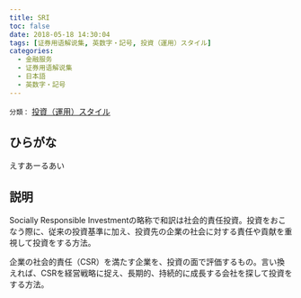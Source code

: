```yaml
---
title: SRI
toc: false
date: 2018-05-18 14:30:04
tags: [证券用语解说集, 英数字・記号, 投資（運用）スタイル]
categories:
  - 金融服务
  - 证券用语解说集
  - 日本語
  - 英数字・記号
---
```


`分類：` [投資（運用）スタイル](/tags/投資（運用）スタイル/)

## ひらがな

えすあーるあい

## 説明

Socially Responsible Investmentの略称で和訳は社会的責任投資。投資をおこなう際に、従来の投資基準に加え、投資先の企業の社会に対する責任や貢献を重視して投資をする方法。

企業の社会的責任（CSR）を満たす企業を、投資の面で評価するもの。言い換えれば、CSRを経営戦略に捉え、長期的、持続的に成長する会社を探して投資をする方法。
